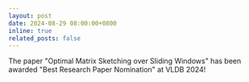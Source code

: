 ```yaml
---
layout: post
date: 2024-08-29 08:00:00+0800
inline: true
related_posts: false
---
```


The paper "Optimal Matrix Sketching over Sliding Windows" has been awarded "Best Research Paper Nomination" at VLDB 2024!